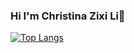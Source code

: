 ### Hi I'm Christina Zixi Li👋

<!--
**christinalizx/christinalizx** is a ✨ _special_ ✨ repository because its `README.md` (this file) appears on your GitHub profile.

Here are some ideas to get you started:

- Master's in Computer Science (MS CS) candidate at Khoury College of Computer Sciences, Northeastern University, Boston, MA.
- Proficient in Python, Java, C, SQL. Well-versed in Object-Oriented concepts, Data Structures, and Algorithms. Now learning Unity and C# under own capacity.
- Interested in Human-Computer Interaction in promoting general well-being.
- Currently working in Relational Agents Group as a Research Assistant.
- Earned a LLB degree in Durham University, College of St'Hild & St'Bede.
- LLM (Master of Laws) with Graduate Certificate in Technology and Entrepreneurship Law from University of Southern California, LA.
- Possess Chinese Legal Qualification (Since 2020).
- 📧: christinalizx@gmail.com/li.zixi1@northeastern.edu
- 5 years in the UK, 2 years in the US (still counting)...
-->
[![Top Langs](https://github-readme-stats-git-masterrstaa-rickstaa.vercel.app/api/top-langs/?username=anuraghazra)](https://github.com/anuraghazra/github-readme-stats)

